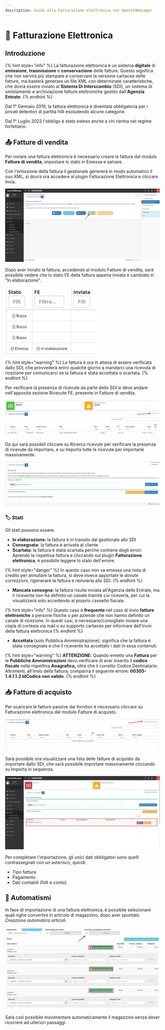 ```yaml
---
description: Guida alla Fatturazione elettronica con OpenSTAManager
---
```


# 📘 Fatturazione Elettronica

## Introduzione

{% hint style="info" %}
La fatturazione elettronica è un sistema **digitale** di **emissione**, **trasmissione** e **conservazione** delle fatture. Questo significa che non servirà più stampare e conservare la versione cartacea delle fatture, ma basterà generare un file XML con determinate caratteristiche, che dovrà essere inviato al **Sistema Di Interscambio** (SDI), un sistema di smistamento e archiviazione fatture elettroniche gestito dall’**Agenzia Entrate**.
{% endhint %}

Dal 1° Gennaio 2019, la fattura elettronica è diventata obbligatoria per i privati detentori di partita IVA escludendo alcune categorie.

Dal 1° Luglio 2022 l'obbligo è stato esteso anche a chi rientra nel regime forfettario.

## 📤 Fatture di vendita

Per inviare una fattura elettronica è necessario creare la fattura dal modulo **Fatture di vendita**, impostare lo stato in Emessa e salvare.

Con l'emissione della fattura il gestionale genererà in modo automatico il suo XML, si dovrà ora accedere al plugin Fatturazione Elettronica e cliccare Invia.

![](<../../../.gitbook/assets/image (376).png>)

Dopo aver inviato la fattura, accedendo al modulo Fatture di vendita, sarà possibile vedere che lo stato FE della fattura appena inviata è cambiato in "In elaborazione".&#x20;

![](../../../.gitbook/assets/StatoInElaborazione.PNG)

{% hint style="warning" %}
La fattura è ora in attesa di essere verificata dallo SDI, che provvederà entro qualche giorno a mandarci una ricevuta di ricezione per comunicarci se la fattura è stata accettata o scartata.
{% endhint %}

Per verificare la presenza di ricevute da parte dello SDI si deve andare nell'apposita sezione Ricevute FE, presente in Fatture di vendita.

![](<../../../.gitbook/assets/image (505).png>)

Da qui sarà possibili cliccare su Ricerca ricevute per verificare la presenza di ricevute da importare, e su Importa tutte le ricevute per importarle massivamente.

![](<../../../.gitbook/assets/image (274).png>)

### 🏷️ **Stati**

Gli stati possono essere:

* **In elaborazione:** la fattura è in transito dal gestionale allo SDI
* **Consegnata:** la fattura è arrivata al cliente
* **Scartata:** la fattura è stata scartata perché contiene degli errori. Aprendo la rispettiva fattura e cliccando sul plugin **Fatturazione elettronica**, è possibile leggere lo stato dell'errore.

{% hint style="danger" %}
In questo caso non va emessa una nota di credito per annullare la fattura, si deve invece apportate le dovute correzzioni, rigenerare la fattura e reinviarla allo SDI.
{% endhint %}

* **Mancata consegna:** la fattura risulta inviata all'Agenzia delle Entrate, ma il ricevente non ha definito un canale tramite cui riceverla, per cui la visualizzerà solo accedendo al proprio cassetto fiscale.&#x20;

{% hint style="info" %}
Questo caso è **frequente** nel caso di invio **fatture elettroniche** a persone fisiche o per aziende che non hanno definito un canale di ricezione. In questi casi, è necessario/consigliato inviare una copia di cortesia via mail o su supporto cartaceo per informare dell'invio della fattura elettronica
{% endhint %}

* **Accettata** (solo Pubblica Amministrazione): significa che la fattura è stata consegnata e che il ricevente ha accettato i dati in essa contenuti.

{% hint style="warning" %}
**ATTENZIONE:** Quando emetto una **Fattura** per le **Pubbliche Amministrazioni** devo verificare di aver inserito il **codice fiscale** nella rispettiva **Anagrafica,** oltre che il corretto Codice Destinatario. Altrimenti, all'invio della fattura, comparirà il seguente errore: **00305-1.4.1.1.2 IdCodice non valido**.
{% endhint %}

## 📥 Fatture di acquisto

Per scaricare le fatture passive dai fornitori è necessario cliccare su Fatturazione elettronica dal modulo Fatture di acquisto.

![](<../../../.gitbook/assets/image (501).png>)

Sarà possibile ora visualizzare una lista delle fatture di acquisto da importare dallo SDI, che sarà possibile importare massivamente cliccando su Importa in sequenza.

![](<../../../.gitbook/assets/image (118).png>)

Per completare l'importazione, gli unici dati obbligatori sono quelli contrassegnati con un asterisco, quindi:

* Tipo fattura
* Pagamento
* Dati contabili (IVA e conto).

## 🤖 Automatismi

In fase di importazione di una fattura elettronica, è possibile selezionare quali righe convertire in articolo di magazzino, dopo aver spuntato _Creazione automatica articoli_.

![](<../../../.gitbook/assets/immagine (64) (1).png>)

Sarà così possibile movimentare automaticamente il magazzino senza dover ricorrere ad ulteriori passaggi.
